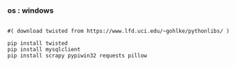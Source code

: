 ### os : windows


```shell

#( download twisted from https://www.lfd.uci.edu/~gohlke/pythonlibs/ )

pip install twisted
pip install mysqlclient
pip install scrapy pypiwin32 requests pillow

```
